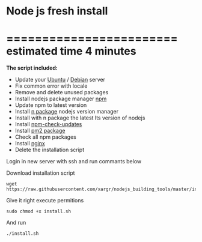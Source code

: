 # Node js fresh install

========================
estimated time 4 minutes
========================

__The script included:__

  * Update your [Ubuntu](https://www.ubuntu.com/) / [Debian](https://www.debian.org/) server
  * Fix common error with locale
  * Remove and delete unused packages
  * Install nodejs package manager [npm](https://github.com/npm/npm)
  * Update npm to latest version
  * Install [n package](https://github.com/tj/n) nodejs version manager
  * Install with n package the latest lts version of nodejs
  * Install [npm-check-updates](https://github.com/tjunnone/npm-check-updates)
  * Install [pm2 package](https://github.com/Unitech/pm2)
  * Check all npm packages
  * Install [nginx](https://www.nginx.com)
  * Delete the installation script



Login in new server with ssh and run commants below


Download installation script
```
wget https://raw.githubusercontent.com/xargr/nodejs_building_tools/master/install.sh
```

Give it right execute permitions
```
sudo chmod +x install.sh
```

And run
```
./install.sh
```
